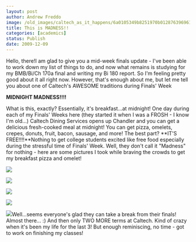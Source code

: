 ```yaml
---
layout: post
author: Andrew Freddo
image: /old_images/caltech_as_it_happens/6a0105349b8251970b012876396961970c.jpg
title: This is MADNESS!!
categories: [academics]
status: Publish
date: 2009-12-09
---
```



Hello, there!I am glad to give you a mid-week finals update - I've been able to work down my list of things to do, and now what remains is studying for my BMB/Bi/Ch 170a final and writing my Bi 180 report. So I'm feeling pretty good about it all right now. However, that's enough about me, but let me tell you about one of Caltech's AWESOME traditions during Finals' Week

**MIDNIGHT MADNESS!!!!**

What is this, exactly? Essentially, it's breakfast...at midnight! One day during each of my Finals' Weeks here (they started it when I was a FROSH - I know I'm old...) Caltech Dining Services opens up Chandler and you can get a delicious fresh-cooked meal at midnight! You can get pizza, omelets, crepes, donuts, fruit, bacon, sausage, and more! The best part? **IT'S FREE!!!!**Nothing to get college students excited like free food especially during the stressful time of Finals' Week. Well, they don't call it "Madness" for nothing - here are some pictures I took while braving the crowds to get my breakfast pizza and omelet!

![](/old_images/caltech_as_it_happens/6a0105349b8251970b012876396a5c970c.jpg)

![](/old_images/caltech_as_it_happens/6a0105349b8251970b0120a736afac970b.jpg)

![](/old_images/caltech_as_it_happens/6a0105349b8251970b0120a736b0e6970b.jpg)

![](/old_images/caltech_as_it_happens/6a0105349b8251970b012876396d9a970c.jpg)

![](/old_images/caltech_as_it_happens/6a0105349b8251970b0120a736b4c4970b.jpg)Well...seems everyone's glad they can take a break from their finals! Almost there... :) And then only TWO MORE terms at Caltech. Kind of crazy when it's been my life for the last 3! But enough reminiscing, no time - got to work on finishing my classes!

